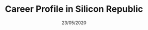 ---
title: Career Profile in Silicon Republic
publication: Silicon Republic
time: Apr 2020
date: 23/05/2020
image: silicon-republic-melanie2
type: .jpg
excerpt: Psychologist Dr Melanie Polkosky, who is senior VP of customer experience at Sweepr, reflects on her career path to date.
url: https://www.siliconrepublic.com/people/melanie-polkosky-sweepr
---